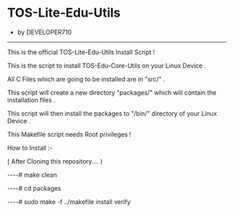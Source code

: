 # TOS-Lite-Edu-Utils
   - by DEVELOPER710
____________________

This is the official  TOS-Lite-Edu-Utils Install Script !

This is the script to install TOS-Edu-Core-Utils on your Linux Device .

All C Files which are going to be installed are in "src/" .

This script will create a new directory "packages/" which will contain the installation files .

This script will then install the packages to "/bin/" directory of your Linux Device .

This Makefile script needs Root privileges !

How to Install :-

( After Cloning this repository.... )

----# make clean

----# cd packages

----# sudo make -f ../makefile install verify
